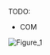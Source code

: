 TODO: 
- COM

![Figure_1](https://github.com/user-attachments/assets/75a2fb1f-5297-490f-97d4-9a0ee43db9e8)
